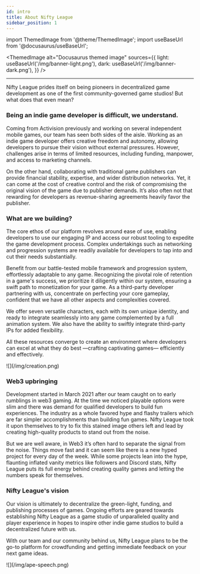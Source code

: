 ```yaml
---
id: intro
title: About Nifty League
sidebar_position: 1
---
```


import ThemedImage from '@theme/ThemedImage';
import useBaseUrl from '@docusaurus/useBaseUrl';

<ThemedImage
alt="Docusaurus themed image"
sources={{
    light: useBaseUrl('/img/banner-light.png'),
    dark: useBaseUrl('/img/banner-dark.png'),
  }}
/>

---

Nifty League prides itself on being pioneers in decentralized game development as one of the first community-governed game studios! But what does that even mean?

### Being an indie game developer is difficult, we understand.

Coming from Activision previously and working on several independent mobile games, our team has seen both sides of the aisle. Working as an indie game developer offers creative freedom and autonomy, allowing developers to pursue their vision without external pressures. However, challenges arise in terms of limited resources, including funding, manpower, and access to marketing channels.

On the other hand, collaborating with traditional game publishers can provide financial stability, expertise, and wider distribution networks. Yet, it can come at the cost of creative control and the risk of compromising the original vision of the game due to publisher demands. It’s also often not that rewarding for developers as revenue-sharing agreements heavily favor the publisher.

### What are we building?

The core ethos of our platform revolves around ease of use, enabling developers to use our engaging IP and access our robust tooling to expedite the game development process. Complex undertakings such as networking and progression systems are readily available for developers to tap into and cut their needs substantially.

Benefit from our battle-tested mobile framework and progression system, effortlessly adaptable to any game. Recognizing the pivotal role of retention in a game's success, we prioritize it diligently within our system, ensuring a swift path to monetization for your game. As a third-party developer partnering with us, concentrate on perfecting your core gameplay, confident that we have all other aspects and complexities covered.

We offer seven versatile characters, each with its own unique identity, and ready to integrate seamlessly into any game complemented by a full animation system. We also have the ability to swiftly integrate third-party IPs for added flexibility.

All these resources converge to create an environment where developers can excel at what they do best —crafting captivating games— efficiently and effectively.

<div style={{ margin: 'auto' }}>![](/img/creation.png)</div>

### Web3 upbringing

Development started in March 2021 after our team caught on to early rumblings in web3 gaming. At the time we noticed playable options were slim and there was demand for qualified developers to build fun experiences. The industry as a whole favored hype and flashy trailers which are far simpler accomplishments than building fun games. Nifty League took it upon themselves to try to fix this stained image others left and lead by creating high-quality products to stand out from the noise.

But we are well aware, in Web3 it’s often hard to separate the signal from the noise. Things move fast and it can seem like there is a new hyped project for every day of the week. While some projects lean into the hype, flaunting inflated vanity metrics like followers and Discord stats, Nifty League puts its full energy behind creating quality games and letting the numbers speak for themselves.

### Nifty League's vision

Our vision is ultimately to decentralize the green-light, funding, and publishing processes of games. Ongoing efforts are geared towards establishing Nifty League as a game studio of unparalleled quality and player experience in hopes to inspire other indie game studios to build a decentralized future with us.

With our team and our community behind us, Nifty League plans to be the go-to platform for crowdfunding and getting immediate feedback on your next game ideas.

<div style={{ maxWidth: 400, margin: 'auto' }}>![](/img/ape-speech.png)</div>
